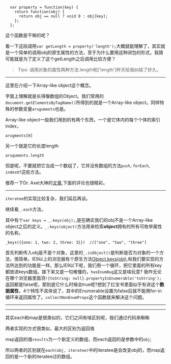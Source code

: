 ```
  var property = function(key) {
    return function(obj) {
      return obj == null ? void 0 : obj[key];
    };
  };
```
这个函数是干嘛的呢？

看一下这段调用`var getLength = property('length');`大概就能理解了，其实就是一个简单的调用obj的原生属性的方法，至于为什么要用这种闭包的形式，我猜可能就是为了定义了这个getLength之后调用比较方便？

>Tips: 调用对象的属性两种方法.length和['length']昨天给我纠结了好久。

***
这里在介绍一下Array-like object这个概念。

字面上理解就是长得像数组的Object。我们常用的`document.getElementsByTagName()`所得到的就是一个Array-like object。同样特殊的参数变量`aruguments`也是。

Array-like object一般我们用到的有两个东西，一个是它体内的每个个体的索引index，
```
arugments[0]
```
另一个就是它的长度length
```
aruguments.length
```
但是呢，不要就把它当成一个数组了，它并没有数组的方法`push`, `forEach`, `indexOf`这些方法。

推荐一下Dr. Axel大神的[文章](http://www.2ality.com/2013/05/quirk-array-like-objects.htm),下面的评论也很精彩。

***
`iteratee`的实现比较复杂，我们延后再谈。

继续看`_.each`方法。

其中有个`var keys = _.keys(obj);`,是在确实我们的obj不是一个Array-like object之后的定义。`_.keys(object)`方法用来检索**object**拥有的所有可枚举属性的名称。
```
_keys({{one: 1, two: 2, three: 3}})  //["one", "two", "three"]
```
首先判断传入obj是不是个对象，这里的`_.isObject()`是判断是否为对象的一个方法，很简单。IE9以上的浏览器有个原生方法[Object.keys(obj)](https://developer.mozilla.org/en-US/docs/Web/JavaScript/Reference/Global_Objects/Object/keys),和我们要实现的方法所达到的功能是一样。那么IE9以下呢，我们用一个循环，把它里面的所有key都放进keys数组。接下来又是一句难懂的，`hasEnumBug`这又是啥玩意? 我咋无论在哪个浏览器里面测`!{toString: null}.propertyIsEnumerable('toString');`返回都是false呢，那到底它什么时候会true呢?想到了红宝书里面似乎有讲这个**数据属性**，4个特性不具体说了，其中的Enumerable设置为false后就不能用for-in循环来返回属性了。`collectNonEnumProps`这个函数就来解决这个问题。

***
***
其实each和map是很类似的，它们之间有啥区别呢，我们通过代码来瞅瞅

两者实现的方式很类似，最大的区别为返回值

map返回的值`results`为一个新定义的数组，而each返回的是参数中的`obj`;

所以两者的区别就在`each(obj, iteratee)`中的iteratee是会改变obj的，而map返回的是一个新的iteratee过的数组。